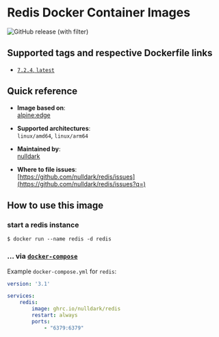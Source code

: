 # Redis Docker Container Images

![GitHub release (with filter)](https://img.shields.io/github/v/release/nulldark/nulldark)

## Supported tags and respective Dockerfile links
- [`7.2.4`, `latest`](https://github.com/nulldark/php/blob/master/Dockerfile)

## Quick reference
- **Image based on**:   
  [alpine:edge](https://hub.docker.com/_/alpine)

- **Supported architectures**:    
  `linux/amd64`, `linux/arm64`

- **Maintained by**:  
  [nulldark](https://github.com/nulldark)

- **Where to file issues**:    
  [https://github.com/nulldark/redis/issues](https://github.com/nulldark/redis/issues?q=)

## How to use this image

### start a redis instance

```console
$ docker run --name redis -d redis
```

### ... via [`docker-compose`](https://github.com/docker/compose)
Example `docker-compose.yml` for `redis`:

```yaml
version: '3.1'

services:
    redis:
        image: ghrc.io/nulldark/redis
        restart: always
        ports:
            - "6379:6379"
```